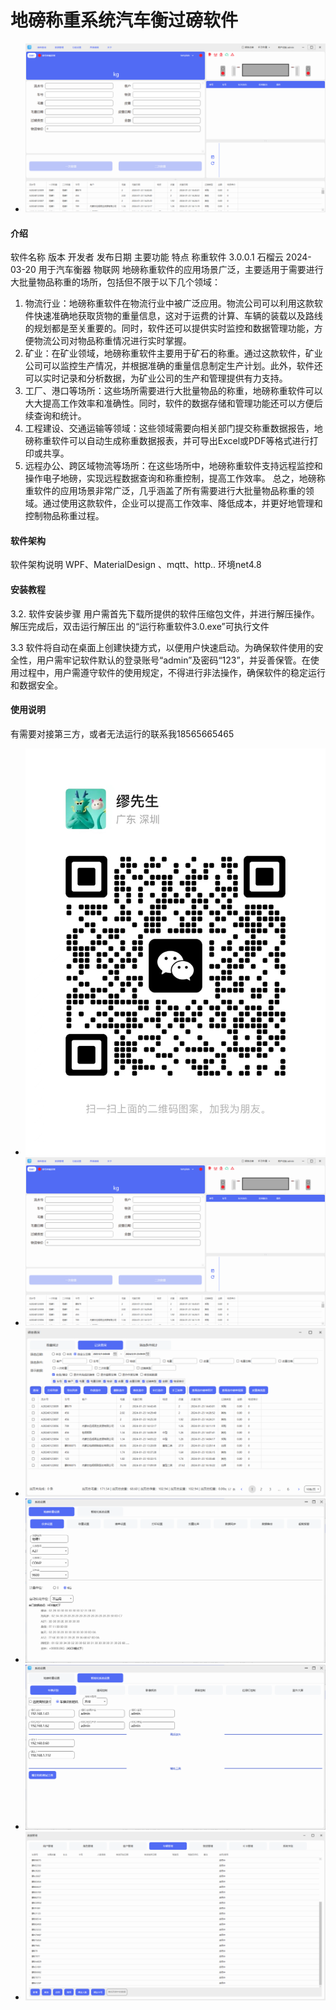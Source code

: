 # 地磅称重系统汽车衡过磅软件
- ![1710982302680](img/1710982302680.jpg)
#### 介绍

软件名称	版本	开发者	发布日期	主要功能	特点
称重软件	3.0.0.1	石榴云	2024-03-20	用于汽车衡器	物联网
地磅称重软件的应用场景广泛，主要适用于需要进行大批量物品称重的场所，包括但不限于以下几个领域：
1. 物流行业：地磅称重软件在物流行业中被广泛应用。物流公司可以利用这款软件快速准确地获取货物的重量信息，这对于运费的计算、车辆的装载以及路线的规划都是至关重要的。同时，软件还可以提供实时监控和数据管理功能，方便物流公司对物品称重情况进行实时掌握。
2. 矿业：在矿业领域，地磅称重软件主要用于矿石的称重。通过这款软件，矿业公司可以监控生产情况，并根据准确的重量信息制定生产计划。此外，软件还可以实时记录和分析数据，为矿业公司的生产和管理提供有力支持。
3. 工厂、港口等场所：这些场所需要进行大批量物品的称重，地磅称重软件可以大大提高工作效率和准确性。同时，软件的数据存储和管理功能还可以方便后续查询和统计。
4. 工程建设、交通运输等领域：这些领域需要向相关部门提交称重数据报告，地磅称重软件可以自动生成称重数据报表，并可导出Excel或PDF等格式进行打印或共享。
5. 远程办公、跨区域物流等场所：在这些场所中，地磅称重软件支持远程监控和操作电子地磅，实现远程数据查询和称重控制，提高工作效率。
总之，地磅称重软件的应用场景非常广泛，几乎涵盖了所有需要进行大批量物品称重的领域。通过使用这款软件，企业可以提高工作效率、降低成本，并更好地管理和控制物品称重过程。
#### 软件架构
软件架构说明
WPF、MaterialDesign 、mqtt、http..
环境net4.8
#### 安装教程
3.2. 软件安装步骤
用户需首先下载所提供的软件压缩包文件，并进行解压操作。解压完成后，双击运行解压出	的“运行称重软件3.0.exe”可执行文件

3.3 软件将自动在桌面上创建快捷方式，以便用户快速启动。为确保软件使用的安全性，用户需牢记软件默认的登录账号“admin”及密码“123”，并妥善保管。在使用过程中，用户需遵守软件的使用规定，不得进行非法操作，确保软件的稳定运行和数据安全。
#### 使用说明
有需要对接第三方，或者无法运行的联系我18565665465
- ![1710982302680](img/1cfb1b9b459b1bd901802495f7f4cd9.jpg)  
- ![1710982302680](img/1710982302680.jpg)  
- ![1710982302680](img/1710982592209.jpg)  
- ![1710982302680](img/1710982633505.jpg)  
- ![1710982302680](img/7237866930513b1534dfd1bf14ab31a.png)  
- ![1710982302680](img/043b3d26292a4c7060c8480620d6944.png)  
